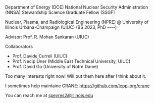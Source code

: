 <!---
smpeyres/smpeyres is a ✨ special ✨ repository because its `README.md` (this file) appears on your GitHub profile.
You can click the Preview link to take a look at your changes.
--->

Department of Energy (DOE) National Nuclear Security Administration (NNSA) Stewardship Science Graduate Fellow (SSGF)

Nuclear, Plasma, and Radiological Engineering (NPRE) @ University of Illinois Urbana-Champaign (UIUC)
(BS 2023, PhD ----)

Advisor: Prof. R. Mohan Sankaran (UIUC)

Collaborators
* Prof. Davide Curreli (UIUC)
* Prof. Necip Üner (Middle East Technical University, UIUC)
* Prof. David Go (University of Notre Dame)

Too many interests right now! Will put them here after I think about it.

I sometimes help maintaine CRANE: https://github.com/lcpp-org/crane

You can reach me at speyres2@illinois.edu

